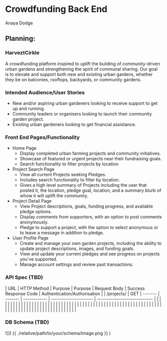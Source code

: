 # Crowdfunding Back End
Anaya Dodge

## Planning:
### HarveztCirkle
A crowdfunding platform inspired to uplift the building of community-driven urban gardens and strengthening the spirit of communal sharing.  Our goal is to elevate and support both new and existing urban gardens, whether they be on balconies, rooftops, backyards, or community gardens.  

### Intended Audience/User Stories
-  New and/or aspiring urban gardeners looking to receive support to get up and running.
-  Community leaders or organisers looking to launch their community garden project.
-  Existing urban gardeners looking to get financial assistance.

### Front End Pages/Functionality
- Home Page
    - Display completed urban farming projects and community initiatives.
    - Showcase of featured or urgent projects near their fundraising goals.
    - Search functionality to filter projects by location
- Project Search Page
    - View all current Projects seeking Pledges.
    - Includes search functionality to filter by location.
    - Gives a high level summary of Projects including the user that posted it, the location, pledge goal, location, and a summary blurb of whow it will uplift the community.
- Project Detail Page
    - View Project descriptions, goals, funding progress, and available pledge options.
    - Display comments from supporters, with an option to post comments anonymously.
    - Pledge to support a project, with the option to select anonymous or to leave a message in addition to pledge.
- User Profile Page
    - Create and manage your own garden projects, including the ability to update project descriptions, images, and funding goals.
    - View and update your current pledges and see progress on projects you've supported.
    - Manage account settings and review past transactions.

### API Spec  (TBD)

| URL | HTTP Method | Purpose | Purpose | Request Body | Success Response Code | Authentication/Authorisation |
| /projects/ | GET | ------- | ------- | ------------ | --------------------- | ---------------------------- |
|     |             |         |         |              |                       |                              |
|     |             |         |         |              |                       |                              |
|     |             |         |         |              |                       |                              |
|     |             |         |         |              |                       |                              |
|     |             |         |         |              |                       |                              |
|     |             |         |         |              |                       |                              |
|     |             |         |         |              |                       |                              |
|     |             |         |         |              |                       |                              |
|     |             |         |         |              |                       |                              |
|     |             |         |         |              |                       |                              |
|     |             |         |         |              |                       |                              |


### DB Schema (TBD)
![]( {{ ./relative/path/to/your/schema/image.png }} )